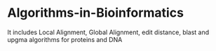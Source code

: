 # Algorithms-in-Bioinformatics
It includes Local Alignment, Global Alignment, edit distance, blast and upgma algorithms for proteins and DNA 

